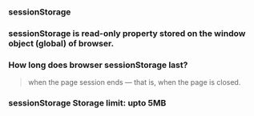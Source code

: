 ### sessionStorage

### sessionStorage is read-only property stored on the window object (global) of browser.

### How long does browser sessionStorage last?

> when the page session ends — that is, when the page is closed.

### sessionStorage Storage limit: upto 5MB
